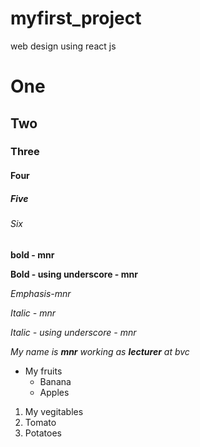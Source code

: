 # myfirst_project
web design using react js
# One
## Two
### Three
#### Four
##### Five
###### Six

**bold - mnr**

__Bold - using underscore - mnr__

*Emphasis-mnr*

*Italic - mnr*

_Italic - using underscore - mnr_

_My name is **mnr** working as __lecturer__ at bvc_

* My fruits
  * Banana
  * Apples
  
 1. My vegitables
  1. Tomato
  2. Potatoes
